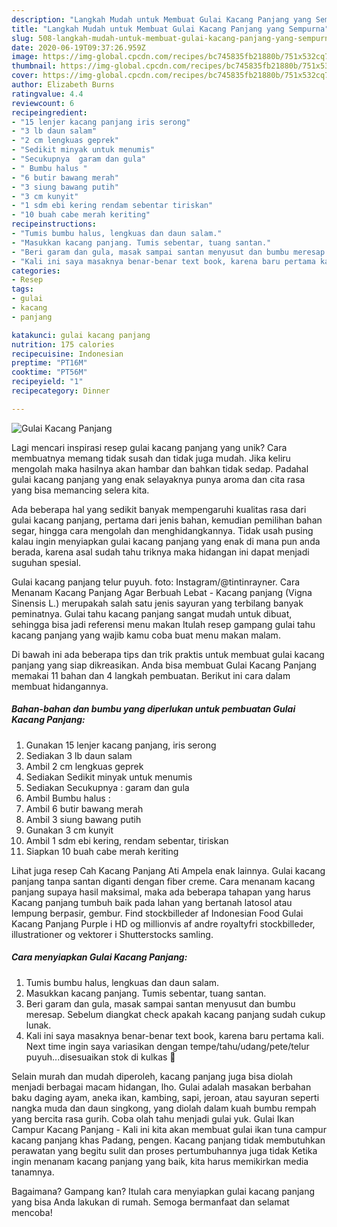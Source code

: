 ```yaml
---
description: "Langkah Mudah untuk Membuat Gulai Kacang Panjang yang Sempurna"
title: "Langkah Mudah untuk Membuat Gulai Kacang Panjang yang Sempurna"
slug: 508-langkah-mudah-untuk-membuat-gulai-kacang-panjang-yang-sempurna
date: 2020-06-19T09:37:26.959Z
image: https://img-global.cpcdn.com/recipes/bc745835fb21880b/751x532cq70/gulai-kacang-panjang-foto-resep-utama.jpg
thumbnail: https://img-global.cpcdn.com/recipes/bc745835fb21880b/751x532cq70/gulai-kacang-panjang-foto-resep-utama.jpg
cover: https://img-global.cpcdn.com/recipes/bc745835fb21880b/751x532cq70/gulai-kacang-panjang-foto-resep-utama.jpg
author: Elizabeth Burns
ratingvalue: 4.4
reviewcount: 6
recipeingredient:
- "15 lenjer kacang panjang iris serong"
- "3 lb daun salam"
- "2 cm lengkuas geprek"
- "Sedikit minyak untuk menumis"
- "Secukupnya  garam dan gula"
- " Bumbu halus "
- "6 butir bawang merah"
- "3 siung bawang putih"
- "3 cm kunyit"
- "1 sdm ebi kering rendam sebentar tiriskan"
- "10 buah cabe merah keriting"
recipeinstructions:
- "Tumis bumbu halus, lengkuas dan daun salam."
- "Masukkan kacang panjang. Tumis sebentar, tuang santan."
- "Beri garam dan gula, masak sampai santan menyusut dan bumbu meresap. Sebelum diangkat check apakah kacang panjang sudah cukup lunak."
- "Kali ini saya masaknya benar-benar text book, karena baru pertama kali. Next time ingin saya variasikan dengan tempe/tahu/udang/pete/telur puyuh...disesuaikan stok di kulkas 🤭"
categories:
- Resep
tags:
- gulai
- kacang
- panjang

katakunci: gulai kacang panjang 
nutrition: 175 calories
recipecuisine: Indonesian
preptime: "PT16M"
cooktime: "PT56M"
recipeyield: "1"
recipecategory: Dinner

---
```



![Gulai Kacang Panjang](https://img-global.cpcdn.com/recipes/bc745835fb21880b/751x532cq70/gulai-kacang-panjang-foto-resep-utama.jpg)

Lagi mencari inspirasi resep gulai kacang panjang yang unik? Cara membuatnya memang tidak susah dan tidak juga mudah. Jika keliru mengolah maka hasilnya akan hambar dan bahkan tidak sedap. Padahal gulai kacang panjang yang enak selayaknya punya aroma dan cita rasa yang bisa memancing selera kita.

Ada beberapa hal yang sedikit banyak mempengaruhi kualitas rasa dari gulai kacang panjang, pertama dari jenis bahan, kemudian pemilihan bahan segar, hingga cara mengolah dan menghidangkannya. Tidak usah pusing kalau ingin menyiapkan gulai kacang panjang yang enak di mana pun anda berada, karena asal sudah tahu triknya maka hidangan ini dapat menjadi suguhan spesial.

Gulai kacang panjang telur puyuh. foto: Instagram/@tintinrayner. Cara Menanam Kacang Panjang Agar Berbuah Lebat - Kacang panjang (Vigna Sinensis L.) merupakah salah satu jenis sayuran yang terbilang banyak peminatnya. Gulai tahu kacang panjang sangat mudah untuk dibuat, sehingga bisa jadi referensi menu makan Itulah resep gampang gulai tahu kacang panjang yang wajib kamu coba buat menu makan malam.


Di bawah ini ada beberapa tips dan trik praktis untuk membuat gulai kacang panjang yang siap dikreasikan. Anda bisa membuat Gulai Kacang Panjang memakai 11 bahan dan 4 langkah pembuatan. Berikut ini cara dalam membuat hidangannya.

<!--inarticleads1-->

##### Bahan-bahan dan bumbu yang diperlukan untuk pembuatan Gulai Kacang Panjang:

1. Gunakan 15 lenjer kacang panjang, iris serong
1. Sediakan 3 lb daun salam
1. Ambil 2 cm lengkuas geprek
1. Sediakan Sedikit minyak untuk menumis
1. Sediakan Secukupnya : garam dan gula
1. Ambil  Bumbu halus :
1. Ambil 6 butir bawang merah
1. Ambil 3 siung bawang putih
1. Gunakan 3 cm kunyit
1. Ambil 1 sdm ebi kering, rendam sebentar, tiriskan
1. Siapkan 10 buah cabe merah keriting


Lihat juga resep Cah Kacang Panjang Ati Ampela enak lainnya. Gulai kacang panjang tanpa santan diganti dengan fiber creme. Cara menanam kacang panjang supaya hasil maksimal, maka ada beberapa tahapan yang harus Kacang panjang tumbuh baik pada lahan yang bertanah latosol atau lempung berpasir, gembur. Find stockbilleder af Indonesian Food Gulai Kacang Panjang Purple i HD og millionvis af andre royaltyfri stockbilleder, illustrationer og vektorer i Shutterstocks samling. 

<!--inarticleads2-->

##### Cara menyiapkan Gulai Kacang Panjang:

1. Tumis bumbu halus, lengkuas dan daun salam.
1. Masukkan kacang panjang. Tumis sebentar, tuang santan.
1. Beri garam dan gula, masak sampai santan menyusut dan bumbu meresap. Sebelum diangkat check apakah kacang panjang sudah cukup lunak.
1. Kali ini saya masaknya benar-benar text book, karena baru pertama kali. Next time ingin saya variasikan dengan tempe/tahu/udang/pete/telur puyuh...disesuaikan stok di kulkas 🤭


Selain murah dan mudah diperoleh, kacang panjang juga bisa diolah menjadi berbagai macam hidangan, lho. Gulai adalah masakan berbahan baku daging ayam, aneka ikan, kambing, sapi, jeroan, atau sayuran seperti nangka muda dan daun singkong, yang diolah dalam kuah bumbu rempah yang bercita rasa gurih. Coba olah tahu menjadi gulai yuk. Gulai Ikan Campur Kacang Panjang - Kali ini kita akan membuat gulai ikan tuna campur kacang panjang khas Padang, pengen. Kacang panjang tidak membutuhkan perawatan yang begitu sulit dan proses pertumbuhannya juga tidak Ketika ingin menanam kacang panjang yang baik, kita harus memikirkan media tanamnya. 

Bagaimana? Gampang kan? Itulah cara menyiapkan gulai kacang panjang yang bisa Anda lakukan di rumah. Semoga bermanfaat dan selamat mencoba!
